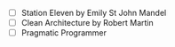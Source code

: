 - [ ] Station Eleven by Emily St John Mandel
- [ ] Clean Architecture by Robert Martin
- [ ] Pragmatic Programmer